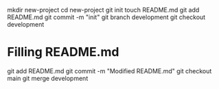 mkdir new-project
cd new-project
git init
touch README.md
git add README.md
git commit -m "init"
git branch development
git checkout development
# Filling README.md 
git add README.md
git commit -m "Modified README.md"
git checkout main
git merge development
